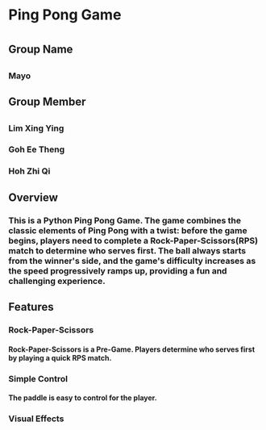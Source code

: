 <h1>Ping Pong Game<h1/>

<h2>Group Name<h2/>
<h3>Mayo</h3>

<h2>Group Member<h2/>
<h3>Lim Xing Ying</h3>
<h3>Goh Ee Theng</h3>
<h3>Hoh Zhi Qi</h3>

<h2>Overview</h2>
<h3>This is a Python Ping Pong Game. The game combines the classic elements of Ping Pong with a twist: before the game begins, players need to complete a Rock-Paper-Scissors(RPS) match to determine who serves first. The ball always starts from the winner's side, and the game's difficulty increases as the speed progressively ramps up, providing a fun and challenging experience. </h3>

<h2>Features</h2>
<h3>Rock-Paper-Scissors</h3>
<h4>Rock-Paper-Scissors is a Pre-Game. Players determine who serves first by playing a quick RPS match. </h4>
<h3>Simple Control</h3>
<h4>The paddle is easy to control for the player. </h4>
<h3>Visual Effects</h3>
<h4></h4>
